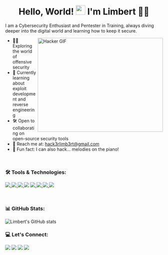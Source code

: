 <!--
**UsopKing7/UsopKing7** is a ✨ _special_ ✨ repository because its `README.md` (this file) appears on your GitHub profile.

Here are some ideas to get you started:

- 🔭 I’m currently working on ...
- 🌱 I’m currently learning ...
- 👯 I’m looking to collaborate on ...
- 🤔 I’m looking for help with ...
- 💬 Ask me about ...
- 📫 How to reach me: ...
- 😄 Pronouns: ...
- ⚡ Fun fact: ...
-->
<h1 align="center">Hello, World! <img src="https://raw.githubusercontent.com/MartinHeinz/MartinHeinz/master/wave.gif" width="30px"> I'm Limbert 👨‍💻</h1>

I am a Cybersecurity Enthusiast and Pentester in Training, always diving deeper into the digital world and learning how to keep it secure.

<img align="right" alt="Hacker GIF" src="https://media.giphy.com/media/v1.Y2lkPTc5MGI3NjExZWY1ZTM5NzFjNTc2YjM2YzcyNDU0MDViNzliZGM3MWEzZTRhZGE2ZCZjdD1n/giphy.gif" width="400" height="300" />

- 🕵️‍♂️ Exploring the world of offensive security
- 🔐 Currently learning about exploit development and reverse engineering
- 🛠️ Open to collaborating on open-source security tools
- 📧 Reach me at: hack3rlimb3rt@gmail.com
- 🎹 Fun fact: I can also hack... melodies on the piano!

<br>

### 🛠️ Tools & Technologies:

<p align="left">
    <a href="https://www.kali.org/" target="_blank"> <img src="https://img.icons8.com/color/48/000000/kali-linux.png"/> </a>
    <a href="https://www.w3.org/html/" target="_blank"> <img src="https://img.icons8.com/color/48/000000/html-5.png"/> </a>
    <a href="https://developer.mozilla.org/en-US/docs/Web/JavaScript" target="_blank"> <img src="https://img.icons8.com/color/48/000000/javascript.png"/> </a>
    <a href="https://en.wikipedia.org/wiki/C%2B%2B"><img src="https://img.icons8.com/color/48/000000/c-plus-plus-logo.png"/></a>
    <a href="https://www.python.org" target="_blank"> <img src="https://img.icons8.com/color/48/000000/python.png"/> </a>
    <a href="https://www.gnu.org/software/bash/" target="_blank"> <img src="https://img.icons8.com/color/48/000000/console.png"/> </a>
    <a href="https://www.wireshark.org/" target="_blank"> <img src="https://img.icons8.com/color/48/000000/wireshark.png"/> </a>
    <a href="https://portswigger.net/burp" target="_blank"><img src="https://img.icons8.com/external-tal-revivo-color-tal-revivo/48/000000/external-burp-suite-the-leading-software-for-web-security-testing-logo-color-tal-revivo.png"/></a>
</p>

<br>

### 📊 GitHub Stats:

![Limbert's GitHub stats](https://github-readme-stats.vercel.app/api?username=yourgithubusername&show_icons=true&theme=radical)
<br>

### 💻 Let's Connect:

<a href="https://www.linkedin.com/in/yourusername/"><img src="https://img.icons8.com/color/48/000000/linkedin.png"/></a>
<a href="https://twitter.com/yourusername"><img src="https://img.icons8.com/color/48/000000/twitter--v1.png"/></a>
<a href="https://tryhackme.com/p/yourusername"><img src="https://img.icons8.com/ios-filled/50/000000/tryhackme.png"/></a>
<a href="https://www.hackthebox.eu/profile/yourusername"><img src="https://img.icons8.com/ios-filled/50/000000/hackthebox.png"/></a>


